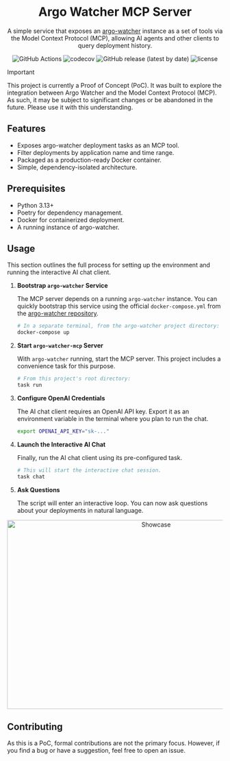 <div align="center">

# Argo Watcher MCP Server

A simple service that exposes an [argo-watcher](https://github.com/shini4i/argo-watcher) instance as a set of tools via the Model Context Protocol (MCP), allowing AI agents and other clients to query deployment history.

![GitHub Actions](https://img.shields.io/github/actions/workflow/status/shini4i/argo-watcher-mcp/run-tests.yml?branch=main&style=plastic)
![codecov](https://img.shields.io/codecov/c/github/shini4i/argo-watcher-mcp?style=plastic&token=E61B6OYPFX)
![GitHub release (latest by date)](https://img.shields.io/github/v/release/shini4i/argo-watcher-mcp?style=plastic)
![license](https://img.shields.io/github/license/shini4i/argo-watcher-mcp?style=plastic)

</div>

> [!IMPORTANT]
> This project is currently a Proof of Concept (PoC). It was built to explore the integration between Argo Watcher and the Model Context Protocol (MCP). As such, it may be subject to significant changes or be abandoned in the future. Please use it with this understanding.

## Features

- Exposes argo-watcher deployment tasks as an MCP tool.
- Filter deployments by application name and time range.
- Packaged as a production-ready Docker container.
- Simple, dependency-isolated architecture.

## Prerequisites

- Python 3.13+
- Poetry for dependency management.
- Docker for containerized deployment.
- A running instance of argo-watcher.

## Usage

This section outlines the full process for setting up the environment and running the interactive AI chat client.

1.  **Bootstrap `argo-watcher` Service**

    The MCP server depends on a running `argo-watcher` instance. You can quickly bootstrap this service using the official `docker-compose.yml` from the [argo-watcher repository](https://github.com/shini4i/argo-watcher/blob/main/docker-compose.yml).

    ```bash
    # In a separate terminal, from the argo-watcher project directory:
    docker-compose up
    ```

2.  **Start `argo-watcher-mcp` Server**

    With `argo-watcher` running, start the MCP server. This project includes a convenience task for this purpose.

    ```bash
    # From this project's root directory:
    task run
    ```

3.  **Configure OpenAI Credentials**

    The AI chat client requires an OpenAI API key. Export it as an environment variable in the terminal where you plan to run the chat.

    ```bash
    export OPENAI_API_KEY="sk-..."
    ```

4.  **Launch the Interactive AI Chat**

    Finally, run the AI chat client using its pre-configured task.

    ```bash
    # This will start the interactive chat session.
    task chat
    ```

5.  **Ask Questions**

    The script will enter an interactive loop. You can now ask questions about your deployments in natural language.

<div align="center">

<img src="https://raw.githubusercontent.com/shini4i/assets/main/src/argo-watcher-mcp/argo-watcher-mcp-chat.png" alt="Showcase" height="441" width="680">

</div>

## Contributing

As this is a PoC, formal contributions are not the primary focus. However, if you find a bug or have a suggestion, feel free to open an issue.
